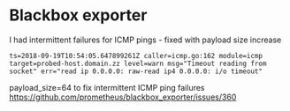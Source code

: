 # Blackbox exporter

I had intermittent failures for ICMP pings - fixed with payload size increase

```
ts=2018-09-19T10:54:05.647899261Z caller=icmp.go:162 module=icmp target=probed-host.domain.zz level=warn msg="Timeout reading from socket" err="read ip 0.0.0.0: raw-read ip4 0.0.0.0: i/o timeout"
```

payload_size=64 to fix intermittent ICMP ping failures
https://github.com/prometheus/blackbox_exporter/issues/360

